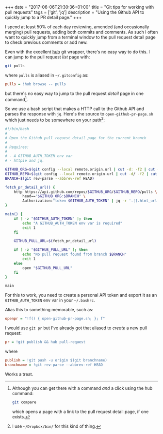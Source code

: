 +++
date = "2017-06-06T21:30:36+01:00"
title = "Git tips for working with pull requests"
tags = ['git', 'jq']
description = "Using the Github API to quickly jump to a PR detail page."
+++

I spend at least 50% of each day reviewing, amended (and occasionally merging)
pull requests, adding both commits and comments. As such I often want to quickly
jump from a terminal window to the pull request detail page to check previous
comments or add new.

Even with the excellent [hub](https://hub.github.com/) git wrapper, there's no
easy way to do this. I can jump to the pull request _list_ page with:

```bash
git pulls
```

where `pulls` is aliased in `~/.gitconfig` as:

```ini
pulls = !hub browse -- pulls
```

but there's no easy way to jump to the pull request _detail_ page in one
command[^1].

So we use a bash script that makes a HTTP call to the Github API and parses the
response with `jq`. Here's the source to `open-github-pr-page.sh` which just
needs to be somewhere on your path[^2]:

```bash
#!/bin/bash
#
# Open the Github pull request detail page for the current branch
#
# Requires:
#
# - A GITHUB_AUTH_TOKEN env var
# - httpie and jq.

GITHUB_ORG=$(git config --local remote.origin.url | cut -d: -f2 | cut -d/ -f1)
GITHUB_REPO=$(git config --local remote.origin.url | cut -d/ -f2 | cut -d. -f1)
BRANCH=$(git rev-parse --abbrev-ref HEAD)

fetch_pr_detail_url() {
    http https://api.github.com/repos/$GITHUB_ORG/$GITHUB_REPO/pulls \
        head=="$GITHUB_ORG:$BRANCH" \
        Authorization:"token $GITHUB_AUTH_TOKEN" | jq -r '.[].html_url'
}

main() {
    if [ -z "$GITHUB_AUTH_TOKEN" ]; then
        echo "A GITHUB_AUTH_TOKEN env var is required"
        exit 1
    fi

    GITHUB_PULL_URL=$(fetch_pr_detail_url)

    if [ -z "$GITHUB_PULL_URL" ]; then
        echo "No pull request found from branch $BRANCH"
        exit 1
    else
        open "$GITHUB_PULL_URL"
    fi
}

main
```

For this to work, you need to create a personal API token and export it as an
`GITHUB_AUTH_TOKEN` env var in your `~/.bashrc`.

Alias this to something memorable, such as:

```ini
openpr = "!f() { open-github-pr-page.sh; }; f"
```

I would use `git pr` but I've already got that aliased to _create_ a new pull
request:

```ini
pr = !git publish && hub pull-request
```

where

```ini
publish = !git push -u origin $(git branchname)
branchname = !git rev-parse --abbrev-ref HEAD
```

Works a treat.

[^1]:
    Although you can get there with a command _and_ a click using the hub
    command:

    ```bash
    git compare
    ```

    which opens a page with a link to the pull request detail page, if one
    exists.

[^2]: I use `~/Dropbox/bin/` for this kind of thing.
